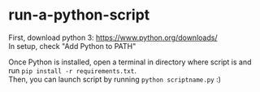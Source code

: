 # run-a-python-script

First, download python 3: https://www.python.org/downloads/  
In setup, check "Add Python to PATH"  
  
Once Python is installed, open a terminal in directory where script is and run `pip install -r requirements.txt`.  
Then, you can launch script by running `python scriptname.py` :)
